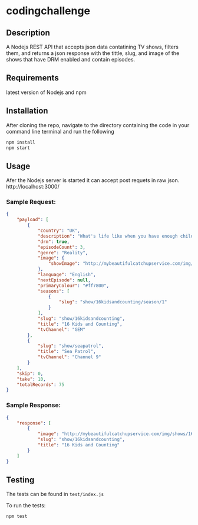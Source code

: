 # codingchallenge
## Description

A Nodejs REST API that accepts json data contatining TV shows, filters them, and returns a json response with the tittle, slug, and image of the shows that have DRM enabled and contain episodes.

## Requirements
latest version of Nodejs and npm

## Installation
After cloning the repo, navigate to the directory containing the code in your command line terminal and run the following
```bash
npm install
npm start
```

## Usage
Afer the Nodejs server is started it can accept post requets in raw json.
http://localhost:3000/

### Sample Request:
```json
{
    "payload": [
        {
            "country": "UK",
            "description": "What's life like when you have enough children to field your own football team?",
            "drm": true,
            "episodeCount": 3,
            "genre": "Reality",
            "image": {
                "showImage": "http://mybeautifulcatchupservice.com/img/shows/16KidsandCounting1280.jpg"
            },
            "language": "English",
            "nextEpisode": null,
            "primaryColour": "#ff7800",
            "seasons": [
                {
                    "slug": "show/16kidsandcounting/season/1"
                }
            ],
            "slug": "show/16kidsandcounting",
            "title": "16 Kids and Counting",
            "tvChannel": "GEM"
        },
        {
            "slug": "show/seapatrol",
            "title": "Sea Patrol",
            "tvChannel": "Channel 9"
        }
    ],
    "skip": 0,
    "take": 10,
    "totalRecords": 75
}
```
### Sample Response:
```json
{
    "response": [
        {
            "image": "http://mybeautifulcatchupservice.com/img/shows/16KidsandCounting1280.jpg",
            "slug": "show/16kidsandcounting",
            "title": "16 Kids and Counting"
        }
    ]
}
```

## Testing
The tests can be found in ````test/index.js````

To run the tests:

````
npm test
````
